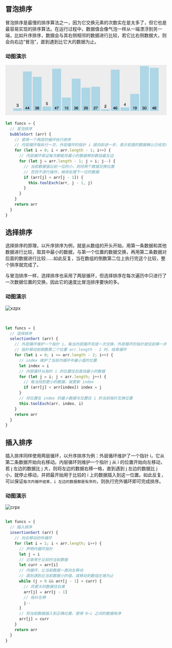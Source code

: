 ## 冒泡排序

冒泡排序是最慢的排序算法之一，因为它交换元素的次数实在是太多了，但它也是最容易实现的排序算法。在运行过程中，数据值会像气泡一样从一端漂浮到另一端，比如升序排序，数据会与其右侧相邻的数据进行比较，若它比右侧数据大，则会向右边“冒泡”，直到遇到比它大的数据为止。

### 动图演示

<img src="../md/images/arithmetic/mppx.gif"/>

```javascript
let funcs = {
  // 冒泡排序
  bubbleSort (arr) {
    // 使用一个两层的循环执行排序
    // 内层循环每执行一次，外层循环的指针 i 就向前进一步，表示前面的数据确认已经完成排序
    for (let i = 0; i < arr.length - 1; i++) {
      // 内层循环保证每次都能将最小的数据移到数组最左边
      for (let j = arr.length - 1; j > i; j--) {
        // 当前数据值比前一位的小，则将两个数据交换位置
        // 否则不进行操作，继续处理下一位的数据
        if (arr[j] < arr[j - 1]) {
          this.toolExch(arr, j - 1, j)
        }
      }
    }
    return arr
  }
}

```

## 选择排序

选择排序的原理，以升序排序为例，就是从数组的开头开始，用第一条数据和其他数据进行比较，取其中最小的数据，与第一个位置的数据交换，再用第二条数据对后面的数据进行比较......如此反复，当在数组的倒数第二位上执行完这个比较，整个排序就完成了。

与冒泡排序一样，选择排序也采用了两层循环，但选择排序在每次遍历中只进行了一次数据位置的交换，因此它的速度比冒泡排序要快的多。

### 动图演示

![xzpx](E:\blogs\blog-web\public\static\md\assets\xzpx.gif)

```

```

```javascript

let funcs = {
  // 选择排序
  selectionSort (arr) {
    // 外层循环维护一个指针 i，每当内层循环完成一次交换，外层循环的指针就往前移一步
    // 指针移动到倒数第二个位置 arr.length - 2 时，结束循环
    for (let i = 0; i <= arr.length - 2; i++) {
      // index 维护了当前内循环中最小值的位置
      let index = i
      // 内层循环从指针 i 的位置往后查找最小的数据
      for (let j = i; j < arr.length; j++) {
        // 每当找到更小的数据，就更新 index
        if (arr[j] < arr[index]) index = j
      }
      // 将位置在 index 的最小数据与位置在 i 的当前指针互换位置
      this.toolExch(arr, index, i)
    }
    return arr
  }
}

```

## 插入排序

插入排序同样使用两层循环，以升序排序为例：外层循环维护了一个指针 i，它从第二条数据开始向右移动。内层循环则维护一个指针 j 从 i 的位置开始向左移动，若 j 左边的数据比 j 大，则将左边的数据右移一格，直到遇到 j 左边的数据比 j 小，就停止移动，并把最开始用于比较的 i 上的数据插入到这一位置。如此反复，可以保证`每次内循环结束，i 左边的数据都是有序的`，则执行完外循环即可完成排序。

### 动图演示

![crpx](E:\blogs\blog-web\public\static\md\assets\crpx.gif)

```let funcs = {   // 插入排序   insertionSort (arr) {     // 向右移动的外循环     for (let i = 1; i < arr.length; i++) {       // 声明内循环指针       let j = i       // 记录用于比较的当前数据       let curr = arr[i]       // 内循环，让当前数据一直向左移动       // 直到遇到比当前数据小的值，或移动到数组左端为止       while (j > 0 && arr[j - 1] > curr) {         // 将更大的数据往右推         arr[j] = arr[j - 1]         // 指针左移         j--       }       // 将当前数据插入到正确位置，使得 0~i 之间的数据有序       arr[j] = curr     }     return arr   } }

```

```javascript
let funcs = {
  // 插入排序
  insertionSort (arr) {
    // 向右移动的外循环
    for (let i = 1; i < arr.length; i++) {
      // 声明内循环指针
      let j = i
      // 记录用于比较的当前数据
      let curr = arr[i]
      // 内循环，让当前数据一直向左移动
      // 直到遇到比当前数据小的值，或移动到数组左端为止
      while (j > 0 && arr[j - 1] > curr) {
        // 将更大的数据往右推
        arr[j] = arr[j - 1]
        // 指针左移
        j--
      }
      // 将当前数据插入到正确位置，使得 0~i 之间的数据有序
      arr[j] = curr
    }
    return arr
  }
}


```

